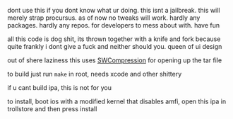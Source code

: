 dont use this if you dont know what ur doing. this isnt a jailbreak. this will merely strap procursus. as of now no tweaks will work. hardly any packages. hardly any repos. for developers to mess about with. have fun 

all this code is dog shit, its thrown together with a knife and fork because quite frankly i dont give a fuck and neither should you. queen of ui design

out of shere laziness this uses [SWCompression](https://github.com/tsolomko/SWCompression) for opening up the tar file 

to build just run `make` in root, needs xcode and other shittery

if u cant build ipa, this is not for you

to install, boot ios with a modified kernel that disables amfi, open this ipa in trollstore and then press install
